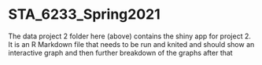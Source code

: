 # STA_6233_Spring2021
The data project 2 folder here (above) contains the shiny app for project 2.  
It is an R Markdown file that needs to be run and knited and should show an interactive graph and then further breakdown of the graphs after that
